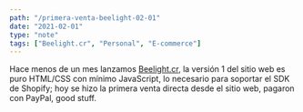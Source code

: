 ```yaml
---
path: "/primera-venta-beelight-02-01"
date: "2021-02-01"
type: "note"
tags: ["Beelight.cr", "Personal", "E-commerce"]
---
```


Hace menos de un mes lanzamos [Beelight.cr](https://beelight.cr/), la versi&oacute;n 1 del sitio web es puro HTML/CSS con m&iacute;nimo JavaScript, lo necesario para soportar el SDK de Shopify; hoy se hizo la primera venta directa desde el sitio web, pagaron con PayPal, good stuff.